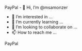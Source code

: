 PayPal - 👋 Hi, I’m @msamonzer
- 👀 I’m interested in ...
- 🌱 I’m currently learning ...
- 💞️ I’m looking to collaborate on ...
- 📫 How to reach me ...

<!---
msamonzer/msamonzer is a ✨ special ✨ repository because its `README.md` (this file) appears on your GitHub profile.
You can click the Preview link to take a look at your changes.
--->PayPal 
